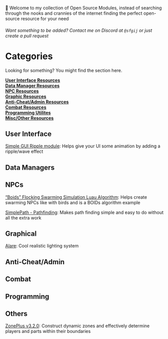 👋 Welcome to my collection of Open Source Modules, instead of searching through 
the nooks and crannies of the internet finding the perfect open-source resource for your need
###### Want something to be added? Contact me on Discord at ```@sfgij``` or just create a pull request

# Categories
Looking for something? You might find the section here.

[**User Interface Resources**](https://github.com/sfgij/Open-Source-Collection/blob/main/README.md#user-interface) <br />
[**Data Manager Resources**](https://github.com/sfgij/Open-Source-Collection/blob/main/README.md#data-managers) <br />
[**NPC Resources**](https://github.com/sfgij/Open-Source-Collection/blob/main/README.md#npcs) <br />
[**Graphic Resources**](https://github.com/sfgij/Open-Source-Collection/blob/main/README.md#graphical) <br />
[**Anti-Cheat/Admin Resources**](https://github.com/sfgij/Open-Source-Collection/blob/main/README.md#anti-cheatadmin) <br />
[**Combat Resources**](https://github.com/sfgij/Open-Source-Collection/blob/main/README.md#combat) <br />
[**Programming Utilites**](https://github.com/sfgij/Open-Source-Collection/blob/main/README.md#programming) <br />
[**Misc/Other Resources**](https://github.com/sfgij/Open-Source-Collection/blob/main/README.md#others) <br />

## User Interface
[Simple GUI Ripple module](https://devforum.roblox.com/t/simple-gui-ripple-module/3270706): Helps give your UI some animation by adding a ripple/wave effect

## Data Managers

## NPCs
[“Boids” Flocking Swarming Simulation Luau Algorithm](https://devforum.roblox.com/t/boids-flocking-swarming-simulation-luau-algorithm-library-animated-birdbatsinsects-v13-open-source-free-model/2806062): Helps create swarming NPCs like with birds and is a BOIDs algorithm example

[SimplePath - Pathfinding](https://devforum.roblox.com/t/simplepath-pathfinding-module/1196762): Makes path finding simple and easy to do without all the extra work

## Graphical
[Alare](https://devforum.roblox.com/t/alare-advanced-lighting-solution-for-roblox/3264629): Cool realistic lighting system

## Anti-Cheat/Admin

## Combat

## Programming

## Others
[ZonePlus v3.2.0](https://devforum.roblox.com/t/zoneplus-v320-construct-dynamic-zones-and-effectively-determine-players-and-parts-within-their-boundaries/1017701): Construct dynamic zones and effectively determine players and parts within their boundaries


